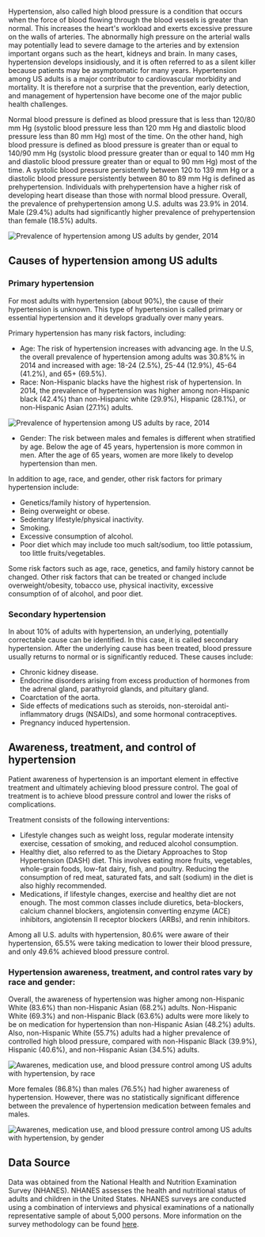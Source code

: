 Hypertension, also called high blood pressure is a condition that occurs when the force of blood flowing through the blood vessels is greater than normal. This increases the heart's workload and exerts excessive pressure on the walls of arteries. The abnormally high pressure on the arterial walls may potentially lead to severe damage to the arteries and by extension important organs such as the heart, kidneys and brain. In many cases, hypertension develops insidiously, and it is often referred to as a silent killer because patients may be asymptomatic for many years. Hypertension among US adults is a major contributor to cardiovascular morbidity and mortality. It is therefore not a surprise that the prevention, early detection, and management of hypertension have become one of the major public health challenges.

Normal blood pressure is defined as blood pressure that is less than 120/80 mm Hg (systolic blood pressure less than 120 mm Hg and diastolic blood pressure less than 80 mm Hg) most of the time. On the other hand, high blood pressure is defined as blood pressure is greater than or equal to 140/90 mm Hg (systolic blood pressure greater than or equal to 140 mm Hg and diastolic blood pressure greater than or equal to 90 mm Hg) most of the time. A systolic blood pressure persistently between 120 to 139 mm Hg or a diastolic blood pressure persistently between 80 to 89 mm Hg is defined as prehypertension. Individuals with prehypertension have a higher risk of developing heart disease than those with normal blood pressure. Overall, the prevalence of prehypertension among U.S. adults was 23.9% in 2014. Male (29.4%) adults had significantly higher prevalence of prehypertension than female (18.5%) adults.

![Prevalence of hypertension among US adults by gender, 2014](https://raw.githubusercontent.com/kabirumurtala/kabirumurtala.github.io/master/_posts/figure/hypertension1.png)

Causes of hypertension among US adults
--------------------------------------

### Primary hypertension

For most adults with hypertension (about 90%), the cause of their hypertension is unknown. This type of hypertension is called primary or essential hypertension and it develops gradually over many years.

Primary hypertension has many risk factors, including:

-   Age: The risk of hypertension increases with advancing age. In the U.S, the overall prevalence of hypertension among adults was 30.8%% in 2014 and increased with age: 18-24 (2.5%), 25-44 (12.9%), 45-64 (41.2%), and 65+ (69.5%).
-   Race: Non-Hispanic blacks have the highest risk of hypertension. In 2014, the prevalence of hypertension was higher among non-Hispanic black (42.4%) than non-Hispanic white (29.9%), Hispanic (28.1%), or non-Hispanic Asian (27.1%) adults.

![Prevalence of hypertension among US adults by race, 2014](https://raw.githubusercontent.com/kabirumurtala/kabirumurtala.github.io/master/_posts/figure/hypertension2.png)

-   Gender: The risk between males and females is different when stratified by age. Below the age of 45 years, hypertension is more common in men. After the age of 65 years, women are more likely to develop hypertension than men.

In addition to age, race, and gender, other risk factors for primary hypertension include:

-   Genetics/family history of hypertension.
-   Being overweight or obese.
-   Sedentary lifestyle/physical inactivity.
-   Smoking.
-   Excessive consumption of alcohol.
-   Poor diet which may include too much salt/sodium, too little potassium, too little fruits/vegetables.

Some risk factors such as age, race, genetics, and family history cannot be changed. Other risk factors that can be treated or changed include overweight/obesity, tobacco use, physical inactivity, excessive consumption of of alcohol, and poor diet.

### Secondary hypertension

In about 10% of adults with hypertension, an underlying, potentially correctable cause can be identified. In this case, it is called secondary hypertension. After the underlying cause has been treated, blood pressure usually returns to normal or is significantly reduced. These causes include:

-   Chronic kidney disease.
-   Endocrine disorders arising from excess production of hormones from the adrenal gland, parathyroid glands, and pituitary gland.
-   Coarctation of the aorta.
-   Side effects of medications such as steroids, non-steroidal anti-inflammatory drugs (NSAIDs), and some hormonal contraceptives.
-   Pregnancy induced hypertension.

Awareness, treatment, and control of hypertension
-------------------------------------------------

Patient awareness of hypertension is an important element in effective treatment and ultimately achieving blood pressure control. The goal of treatment is to achieve blood pressure control and lower the risks of complications.

Treatment consists of the following interventions:

-   Lifestyle changes such as weight loss, regular moderate intensity exercise, cessation of smoking, and reduced alcohol consumption.
-   Healthy diet, also referred to as the Dietary Approaches to Stop Hypertension (DASH) diet. This involves eating more fruits, vegetables, whole-grain foods, low-fat dairy, fish, and poultry. Reducing the consumption of red meat, saturated fats, and salt (sodium) in the diet is also highly recommended.
-   Medications, if lifestyle changes, exercise and healthy diet are not enough. The most common classes include diuretics, beta-blockers, calcium channel blockers, angiotensin converting enzyme (ACE) inhibitors, angiotensin II receptor blockers (ARBs), and renin inhibitors.

Among all U.S. adults with hypertension, 80.6% were aware of their hypertension, 65.5% were taking medication to lower their blood pressure, and only 49.6% achieved blood pressure control.

### Hypertension awareness, treatment, and control rates vary by race and gender:

Overall, the awareness of hypertension was higher among non-Hispanic White (83.6%) than non-Hispanic Asian (68.2%) adults. Non-Hispanic White (69.3%) and non-Hispanic Black (63.6%) adults were more likely to be on medication for hypertension than non-Hispanic Asian (48.2%) adults. Also, non-Hispanic White (55.7%) adults had a higher prevalence of controlled high blood pressure, compared with non-Hispanic Black (39.9%), Hispanic (40.6%), and non-Hispanic Asian (34.5%) adults.

![Awarenes, medication use, and blood pressure control among US adults with hypertension, by race](https://raw.githubusercontent.com/kabirumurtala/kabirumurtala.github.io/master/_posts/figure/hypertension3.png)

More females (86.8%) than males (76.5%) had higher awareness of hypertension. However, there was no statistically significant difference between the prevalence of hypertension medication between females and males.

![Awarenes, medication use, and blood pressure control among US adults with hypertension, by gender](https://raw.githubusercontent.com/kabirumurtala/kabirumurtala.github.io/master/_posts/figure/hypertension4.png)

Data Source
-----------

Data was obtained from the National Health and Nutrition Examination Survey (NHANES). NHANES assesses the health and nutritional status of adults and children in the United States. NHANES surveys are conducted using a combination of interviews and physical examinations of a nationally representative sample of about 5,000 persons. More information on the survey methodology can be found [here](https://www.cdc.gov/nchs/nhanes/).
